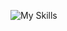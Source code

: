 ![My Skills](https://skillicons.dev/icons?i=py,github,scala,django,flask,javascript,html,css,mysql,tensorflow,mongodb,tableau,firebase)


